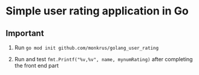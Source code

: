 
# Simple  user rating application in Go
## Important

1. Run `go mod init github.com/monkrus/golang_user_rating`

2. Run and test `fmt.Printf("%v,%v", name, mynumRating)` after completing the front end part


